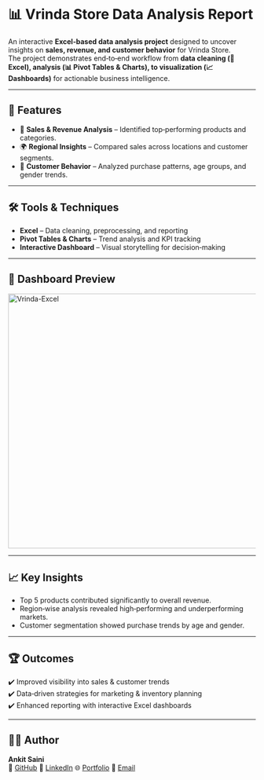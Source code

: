 # 📊 Vrinda Store Data Analysis Report  

An interactive **Excel‑based data analysis project** designed to uncover insights on **sales, revenue, and customer behavior** for Vrinda Store.  
The project demonstrates end‑to‑end workflow from **data cleaning (🧹 Excel), analysis (📊 Pivot Tables & Charts), to visualization (📈 Dashboards)** for actionable business intelligence.  

---

## 🚀 Features  
- 📌 **Sales & Revenue Analysis** – Identified top‑performing products and categories.  
- 🌍 **Regional Insights** – Compared sales across locations and customer segments.  
- 👥 **Customer Behavior** – Analyzed purchase patterns, age groups, and gender trends.  

---

## 🛠️ Tools & Techniques  
- **Excel** – Data cleaning, preprocessing, and reporting  
- **Pivot Tables & Charts** – Trend analysis and KPI tracking  
- **Interactive Dashboard** – Visual storytelling for decision‑making  

---

## 📸 Dashboard Preview  
<img width="1835" height="519" alt="Vrinda-Excel" src="https://github.com/user-attachments/assets/bf27c215-90e4-4449-8f43-2ddbae1973fd" />

---

## 📈 Key Insights  
- Top 5 products contributed significantly to overall revenue.  
- Region‑wise analysis revealed high‑performing and underperforming markets.  
- Customer segmentation showed purchase trends by age and gender.  

---

## 🏆 Outcomes  
✔️ Improved visibility into sales & customer trends  
✔️ Data‑driven strategies for marketing & inventory planning  
✔️ Enhanced reporting with interactive Excel dashboards  

---

## 👨‍💻 Author  
**Ankit Saini**  
🐙 [GitHub](https://github.com/ankitsaini605) 🔗 [LinkedIn](https://linkedin.com/in/ankitsaini605) 🌐 [Portfolio](https://ankitsaini605.github.io/) 📧 [Email](https://ankitsaini24082002@gmail.com) 

